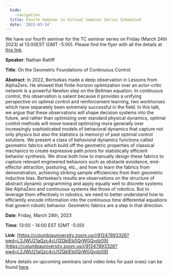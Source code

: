 ```yaml
---
  hide:
    -navigation
  title: Fourth Seminar in Virtual Seminar Series Scheduled
  date: '2023-03-14'
---
```


We have our fourth seminar for the TC seminar series on Friday (March 24th 2023) at 13:00EST (GMT -5:00). Please find the flyer with all the details at [this link](../assets/flyer_NathanRatliff-Mar24.pdf).

**Speaker**: Nathan Ratliff

**Title**: On the Geometric Foundations of Continuous Control

**Abstract**: In 2022, Bertsekas made a deep observation in Lessons from AlphaZero. He showed that finite-horizon optimization over an actor-critic network is a powerful Newton step on the Bellman equation. In continuous control, this observation is salient because it provides a unifying perspective on optimal control and reinforcement learning, two workhorses which have separately been extremely successful in the field. In this talk, we argue that these observations will shape decision systems into the future, and rather than optimizing over standard physical dynamics, optimal control methods will move toward optimizing more generally over increasingly sophisticated models of behavioral dynamics that capture not only physics but also the statistics (a memory) of past optimal control solutions. We present a class of behavioral dynamics functions called geometric fabrics which build off the geometric properties of classical mechanics to create expressive path priors for statistically efficient behavior synthesis. We show both how to manually design these fabrics to capture relevant engineered behaviors such as obstacle avoidance, end-effector attraction, posturing, etc., and how to learn the fabrics from demonstration, achieving striking sample efficiencies from their geometric inductive bias. Bertsekas’s results are observations on the structure of abstract dynamic programming and apply equally well to discrete systems like AlphaZero and continuous systems like those of robotics. But to leverage them effectively in robotics, we need to better understand how to efficiently encode information into the continuous time differential equations that govern robotic behavior. Geometric fabrics are a step in that direction.

**Date**: Friday, March 24th, 2023

**Time**: 13:00 - 14:00 EST (GMT -5:00)

**Link**: [https://columbiauniversity.zoom.us/j/91247893326?pwd=L2JWU21aQzc4cU1ZQklEb0QrWGQvdz09](https://columbiauniversity.zoom.us/j/91247893326?pwd=L2JWU21aQzc4cU1ZQklEb0QrWGQvdz09)


More details on upcoming seminars (and video links for past ones) can be found [here](../seminars.md).
